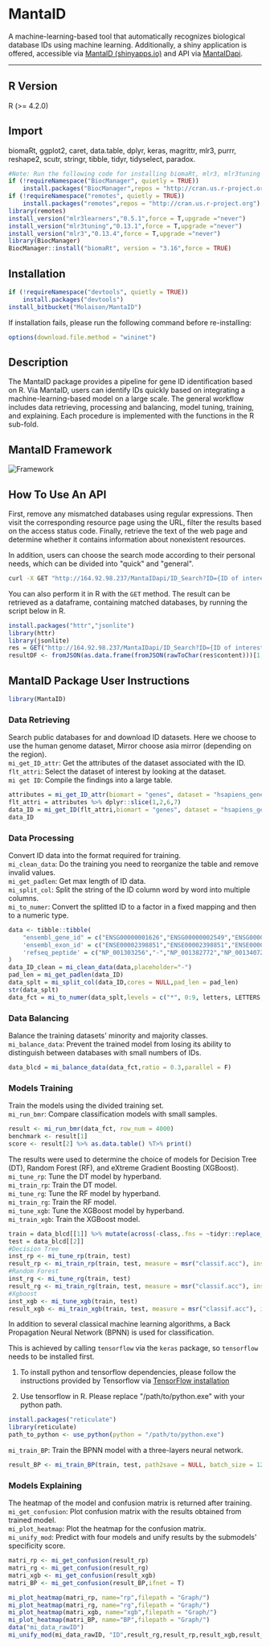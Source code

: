 # MantaID

A machine-learning-based tool that automatically recognizes biological database IDs using machine learning. Additionally, a shiny application is offered, accessible via [MantaID (shinyapps.io)](https://molaison.shinyapps.io/MantaID/) and API via [MantaIDapi](http://164.92.98.237/MantaIDapi/__docs__/).

-------------

## R Version 

R (>= 4.2.0)

## Import

biomaRt, ggplot2, caret, data.table, dplyr, keras, magrittr, mlr3, purrr, reshape2, scutr, stringr, tibble, tidyr, tidyselect, paradox.

```R
#Note: Run the following code for installing biomaRt, mlr3, mlr3tuning packages of specific version.
if (!requireNamespace("BiocManager", quietly = TRUE))
    install.packages("BiocManager",repos = "http://cran.us.r-project.org")
if (!requireNamespace("remotes", quietly = TRUE))
    install.packages("remotes",repos = "http://cran.us.r-project.org")
library(remotes)
install_version("mlr3learners","0.5.1",force = T,upgrade ="never")
install_version("mlr3tuning","0.13.1",force = T,upgrade ="never")
install_version("mlr3","0.13.4",force = T,upgrade ="never")
library(BiocManager)
BiocManager::install("biomaRt", version = "3.16",force = TRUE)
```

## Installation

```R
if (!requireNamespace("devtools", quietly = TRUE))
    install.packages("devtools")
install_bitbucket("Molaison/MantaID")
```

If installation fails, please run the following command before re-installing:

```r
options(download.file.method = "wininet")
```

## Description

The MantaID package provides a pipeline for gene ID identification based on R. Via MantaID, users can identify IDs quickly based on integrating a machine-learning-based model on a large scale. The general workflow includes data retrieving, processing and balancing, model tuning, training, and explaining. Each procedure is implemented with the functions in the R sub-fold.


## MantaID Framework

![Framework](Graph/FIG1.png)

## How To Use An API

First, remove any mismatched databases using regular expressions. Then visit the corresponding resource page using the URL, filter the results based on the access status code. Finally, retrieve the text of the web page and determine whether it contains information about nonexistent resources.

In addition, users can choose the search mode according to their personal needs, which can be divided into "quick" and "general".

```bash
curl -X GET "http://164.92.98.237/MantaIDapi/ID_Search?ID={ID of interest}&SearchMode={mode}" -H "accept: */*"
```

You can also perform it in R with the `GET` method. The result can be retrieved as a dataframe, containing matched databases, by running the script below in R.

```R
install.packages("httr","jsonlite")
library(httr)
library(jsonlite)
res = GET("http://164.92.98.237/MantaIDapi/ID_Search?ID={ID of interest}&SearchMode={mode}")
resultDF <- fromJSON(as.data.frame(fromJSON(rawToChar(res$content)))[1,1])
```

## MantaID Package User Instructions

```R
library(MantaID) 
```

### Data Retrieving

Search public databases for and download ID datasets. Here we choose to use the human genome dataset, Mirror choose asia mirror (depending on the region).     
`mi_get_ID_attr`: Get the attributes of the dataset associated with the ID.       
`flt_attri`: Select the dataset of interest by looking at the dataset.        
`mi get ID`: Compile the findings into a large table.

```R
attributes = mi_get_ID_attr(biomart = "genes", dataset = "hsapiens_gene_ensembl", mirror = "asia")
flt_attri = attributes %>% dplyr::slice(1,2,6,7)
data_ID = mi_get_ID(flt_attri,biomart = "genes", dataset = "hsapiens_gene_ensembl", mirror = "asia")
data_ID
```

### Data Processing

Convert ID data into the format required for training.        
`mi_clean_data`: Do the training you need to reorganize the table and remove invalid values.        
`mi_get_padlen`: Get max length of ID data.        
`mi_split_col`: Split the string of the ID column word by word into multiple columns.          
`mi_to_numer`: Convert the splitted ID to a factor in a fixed mapping and then to a numeric type.

```R
data <- tibble::tibble(
	"ensembl_gene_id" = c("ENSG00000001626","ENSG00000002549","ENSG00000002586","ENSG00000002745"),
	'ensembl_exon_id' = c("ENSE00002398851","ENSE00002398851","ENSE00002398851","ENSE00002398851"),
	'refseq_peptide' = c("NP_001303256","-","NP_001382772","NP_001340728")
)
data_ID_clean = mi_clean_data(data,placeholder="-")
pad_len = mi_get_padlen(data_ID)
data_splt = mi_split_col(data_ID,cores = NULL,pad_len = pad_len)
str(data_splt)
data_fct = mi_to_numer(data_splt,levels = c("*", 0:9, letters, LETTERS, "_", ".", "-", " ", "/", "\\", ":"))
```

### Data Balancing

Balance the training datasets' minority and majority classes.          
`mi_balance_data`: Prevent the trained model from losing its ability to distinguish between databases with small numbers of IDs.

```R
data_blcd = mi_balance_data(data_fct,ratio = 0.3,parallel = F)
```

### Models Training

Train the models using the divided training set.     
`mi_run_bmr`: Compare classification models with small samples. 

```R
result <- mi_run_bmr(data_fct, row_num = 4000)
benchmark <- result[1]
score <- result[2] %>% as.data.table() %T>% print()
```

The results were used to determine the choice of models for Decision Tree (DT), Random Forest (RF), and eXtreme Gradient Boosting (XGBoost).    
`mi_tune_rp`: Tune the DT model by hyperband.     
`mi_train_rp`: Train the DT model.     
`mi_tune_rg`: Tune the RF model by hyperband.        
`mi_train_rg`: Train the RF model.        
`mi_tune_xgb`: Tune the XGBoost model by hyperband.      
`mi_train_xgb`: Train the XGBoost model.

```R
train = data_blcd[[1]] %>% mutate(across(-class,.fns = ~tidyr::replace_na(.x,0))) %>% dplyr::slice(sample(nrow(data_blcd[[1]]), 2000), preserve = TRUE) 
test = data_blcd[[2]]
#Decision Tree
inst_rp <- mi_tune_rp(train, test)
result_rp <- mi_train_rp(train, test, measure = msr("classif.acc"), instance = inst_rp[[1]])
#Random Forest
inst_rg <- mi_tune_rg(train, test)
result_rg <- mi_train_rg(train, test, measure = msr("classif.acc"), instance = inst_rg[[1]])
#Xgboost
inst_xgb <- mi_tune_xgb(train, test)
result_xgb <- mi_train_xgb(train, test, measure = msr("classif.acc"), instance = inst_xgb[[1]])
```

In addition to several classical machine learning algorithms, a Back Propagation Neural Network (BPNN) is used for classification.

This is achieved by calling `tensorflow` via the `keras` package, so `tensorflow` needs to be installed first. 

1. To install python and tensorflow dependencies, please follow the instructions provided by Tensorflow via [TensorFlow installation](https://www.tensorflow.org/install/pip?hl=zh-cn#system-install)

2. Use tensorflow in R. Please replace "/path/to/python.exe" with your python path.

```R
install.packages("reticulate")
library(reticulate)
path_to_python <- use_python(python = "/path/to/python.exe")
```

`mi_train_BP`: Train the BPNN model with a three-layers neural network.

```R
result_BP <- mi_train_BP(train, test, path2save = NULL, batch_size = 128, epochs = 64, validation_split = 0.3)
```

### Models Explaining

The heatmap of the model and confusion matrix is returned after training.        
`mi_get_confusion`: Plot confusion matrix with the results obtained from trained model.          
`mi_plot_heatmap`: Plot the heatmap for the confusion matrix.        
`mi_unify_mod`: Predict with four models and unify results by the submodels' specificity score.

```R
matri_rp <- mi_get_confusion(result_rp)
matri_rg <- mi_get_confusion(result_rg)
matri_xgb <- mi_get_confusion(result_xgb)
matri_BP <- mi_get_confusion(result_BP,ifnet = T)

mi_plot_heatmap(matri_rp, name="rp",filepath = "Graph/")
mi_plot_heatmap(matri_rg, name="rg",filepath = "Graph/")
mi_plot_heatmap(matri_xgb, name="xgb",filepath = "Graph/")
mi_plot_heatmap(matri_BP, name="BP",filepath = "Graph/")
data("mi_data_rawID")
mi_unify_mod(mi_data_rawID, "ID",result_rg,result_rp,result_xgb,result_BP,c_value = 0.75, pad_len = pad_len)
```
